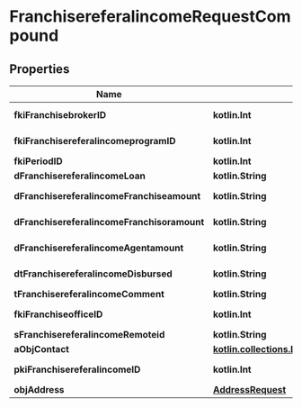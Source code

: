
# FranchisereferalincomeRequestCompound

## Properties
Name | Type | Description | Notes
------------ | ------------- | ------------- | -------------
**fkiFranchisebrokerID** | **kotlin.Int** | The unique ID of the Franchisebroker | 
**fkiFranchisereferalincomeprogramID** | **kotlin.Int** | The unique ID of the Franchisereferalincomeprogram | 
**fkiPeriodID** | **kotlin.Int** | The unique ID of the Period | 
**dFranchisereferalincomeLoan** | **kotlin.String** | The loan amount | 
**dFranchisereferalincomeFranchiseamount** | **kotlin.String** | The amount that will be given to the franchise | 
**dFranchisereferalincomeFranchisoramount** | **kotlin.String** | The amount that will be kept by the franchisor | 
**dFranchisereferalincomeAgentamount** | **kotlin.String** | The amount that will be given to the agent | 
**dtFranchisereferalincomeDisbursed** | **kotlin.String** | The date the amounts were disbursed | 
**tFranchisereferalincomeComment** | **kotlin.String** | Comment about the transaction | 
**fkiFranchiseofficeID** | **kotlin.Int** | The unique ID of the Franchisereoffice | 
**sFranchisereferalincomeRemoteid** | **kotlin.String** |  | 
**aObjContact** | [**kotlin.collections.List&lt;ContactRequestCompound&gt;**](ContactRequestCompound.md) |  | 
**pkiFranchisereferalincomeID** | **kotlin.Int** | The unique ID of the Franchisereferalincome |  [optional]
**objAddress** | [**AddressRequest**](AddressRequest.md) |  |  [optional]



